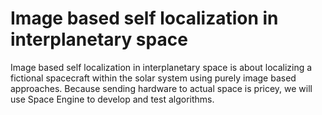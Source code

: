 # Image based self localization in interplanetary space
Image based self localization in interplanetary space is about localizing a fictional spacecraft within the solar
system using purely image based approaches. Because sending hardware to actual space is pricey, we will use Space Engine
to develop and test algorithms.
